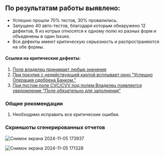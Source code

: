 ## По результатам работы выявлено: 
* Успешно прошли 70% тестов, 30% провалились.
* Запущено 40 авто-тестов, благодаря которым обнаружено 12 дефектов, 8 из котрых относятся к одному полю из разных форм и объеденены в один Issues. 
* Все дефекты имеют критическую серьезность и распространяются на обе формы. 

#### Ссылки на критические дефекты:
1. [Поле владелец принимает любые значения ](https://github.com/ElenaVSkr/New-journey/issues/2)
2. [При покупке с недействующей картой всплывает окно "Успешно Операция одобрена Банком."](https://github.com/ElenaVSkr/New-journey/issues/1)
3. [При пустом поле CVC/CVV под полем Владелец появляется уведомление "Поле обязательно для заполнения"](https://github.com/ElenaVSkr/New-journey/issues/3)

### Общие рекомендации
1. Необходимо исправить все критические ошибки.

### Скриншоты сгенерированных отчетов
![Снимок экрана 2024-11-05 173937](https://github.com/user-attachments/assets/2c71d933-69c0-4fe3-937b-2519b0bf8f1b)

![Снимок экрана 2024-11-05 171328](https://github.com/user-attachments/assets/5805b501-8932-4d89-8c3a-d51eed8a0d18)
